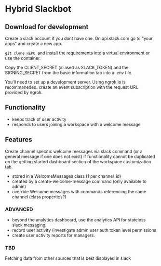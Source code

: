 # Hybrid Slackbot


## Download for development
Create a slack account if you dont have one.
On api.slack.com go to "your apps" and create a new app. 

`git clone REPO`. and install the requirements into a virtual environment or use the container.

Copy the CLIENT_SECRET (aliased as SLACK_TOKEN) and the SIGNING_SECRET from the basic information tab into a .env file. 

You'll need to set up a development server. Using ngrok.io is recommeneded.
create an event subscription with the request URL provided by ngrok.


## Functionality
- keeps track of user activity
- responds to users joining a workspace with a welcome message

## Features 
Create channel specific welcome messages via slack command (or a general
message if one does not exist) if functionality cannot be duplicated on
the getting started dashboard section of the workspace customization tab.
- stored in a WelcomeMessages class (1 per channel_id)
- created by a create-welcome-message command (only available to admin)
- override Welcome messages with commands referencing the same channel (class properties?)


### ADVANCED  
- beyond the analytics dashboard, use the analytics API for stateless
slack messaging
- record user activity (investigate admin user auth token level
permissions
- create user activity reports for managers.

### TBD  
Fetching data from other sources that is best displayed in slack
